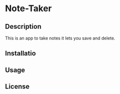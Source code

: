 # Note-Taker


## Description
 This is an app to take notes it lets you save and delete.




## Installatio

## Usage




## License





